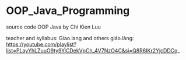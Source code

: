 # OOP_Java_Programming
source code OOP Java by Chi Kien Luu

teacher and syllabus: Giao.lang and others 
giáo.làng: https://youtube.com/playlist?list=PLayYhLZuuO9ty9YiCDekVpCh_4V7NzO4C&si=Q8R6IKr2YjcDDCq_
